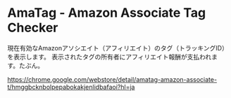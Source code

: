 # AmaTag - Amazon Associate Tag Checker

現在有効なAmazonアソシエイト（アフィリエイト）のタグ（トラッキングID）を表示します。
表示されたタグの所有者にアフィリエイト報酬が支払われます。たぶん。

https://chrome.google.com/webstore/detail/amatag-amazon-associate-t/hmggbcknbolpepabokakjenlidbafaoi?hl=ja
